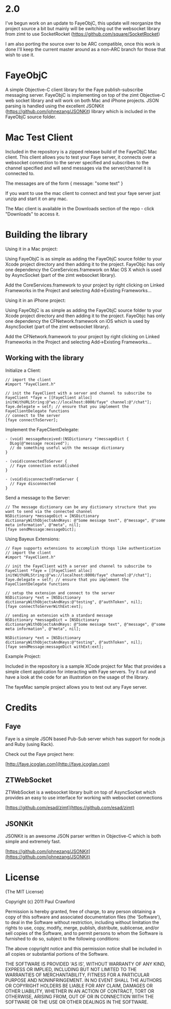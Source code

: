 # 2.0

I've begun work on an update to FayeObjC, this update will reorganize the project source a bit but mainly will be switching out the websocket library from zimt to use SocketRocket (https://github.com/square/SocketRocket)

I am also porting the source over to be ARC compatible, once this work is done I'll keep the current master around as a non-ARC branch for those that wish to use it.

# FayeObjC

A simple Objective-C client library for the Faye publish-subscribe messaging server. FayeObjC is implementing on top of the zimt Objective-C web socket library and will work on both Mac and iPhone projects. JSON parsing is handled using the excellent JSONKit (https://github.com/johnezang/JSONKit) library which is included in the FayeObjC source folder.

# Mac Test Client

Included in the repository is a zipped release build of the FayeObjC Mac client.  This client allows you to test your Faye server, it connects over a websocket connection to the server specified and subscribes to the channel specified and will send messages via the server/channel it is connected to.

The messages are of the form { message: "some text" }

If you want to use the mac client to connect and test your faye server just unzip and start it on any mac.

The Mac client is available in the Downloads section of the repo - click "Downloads" to access it.

# Building the library

Using it in a Mac project:

Using FayeObjC is as simple as adding the FayeObjC source folder to your Xcode project directory and then adding it to the project.  FayeObjc has only one dependency the CoreServices.framework on Mac OS X which is used by AsyncSocket (part of the zimt websocket library).  

Add the CoreServices.framework to your project by right clicking on Linked Frameworks in the Project and selecting Add->Existing Frameworks...


Using it in an iPhone project:

Using FayeObjC is as simple as adding the FayeObjC source folder to your Xcode project directory and then adding it to the project.  FayeObjc has only one dependency the CFNetwork.framework on iOS which is used by AsyncSocket (part of the zimt websocket library).

Add the CFNetwork.framework to your project by right clicking on Linked Frameworks in the Project and selecting Add->Existing Frameworks...

## Working with the library

Initialize a Client:

    // import the client
    #import "FayeClient.h"

    // init the FayeClient with a server and channel to subscribe to
    FayeClient *faye = [[FayeClient alloc] initWithURLString:@"ws://localhost:8000/faye" channel:@"/chat"];
    faye.delegate = self; // ensure that you implement the FayeClientDelegate functions
    // connect to the server
    [faye connectToServer];
  
Implement the FayeClientDelegate:
 
    - (void) messageReceived:(NSDictionary *)messageDict {
      DLog(@"message received");
      // do something useful with the message dictionary    
    }

    - (void)connectedToServer {
      // Faye connection established    
    }

    - (void)disconnectedFromServer {
      // Faye disconnected
    }

Send a message to the Server:
 
    // The message dictionary can be any dictionary structure that you want to send via the connected channel 
    NSDictionary *messageDict = [NSDictionary dictionaryWithObjectsAndKeys: @"Some message text", @"message", @"some meta information", @"meta", nil];
    [faye sendMessage:messageDict];

Using Bayeux Extensions:
 
    // Faye supports extensions to accomplish things like authentication  
    // import the client
    #import "FayeClient.h"

    // init the FayeClient with a server and channel to subscribe to
    FayeClient *faye = [[FayeClient alloc] initWithURLString:@"ws://localhost:8000/faye" channel:@"/chat"];
    faye.delegate = self; // ensure that you implement the FayeClientDelegate functions
  
    // setup the extension and connect to the server
    NSDictionary *ext = [NSDictionary dictionaryWithObjectsAndKeys:@"testing", @"authToken", nil];
    [faye connectToServerWithExt:ext];
        
    // sending an extension with a standard message
    NSDictionary *messageDict = [NSDictionary dictionaryWithObjectsAndKeys: @"Some message text", @"message", @"some meta information", @"meta", nil];
  
    NSDictionary *ext = [NSDictionary dictionaryWithObjectsAndKeys:@"testing", @"authToken", nil];
    [faye sendMessage:messageDict withExt:ext];


Example Project:

Included in the repository is a sample XCode project for Mac that provides a simple client application for interacting with Faye servers.  Try it out and have a look at the code for an illustration on the usage of the library.

The fayeMac sample project allows you to test out any Faye server.

# Credits

## Faye
Faye is a simple JSON based Pub-Sub server which has support for node.js and Ruby (using Rack).

Check out the Faye project here:

[http://faye.jcoglan.com](http://faye.jcoglan.com)

## ZTWebSocket
ZTWebSocket is a websocket library built on top of AsyncSocket which provides an easy to use interface for working with websocket connections

[https://github.com/esad/zimt](https://github.com/esad/zimt)

## JSONKit
JSONKit is an awesome JSON parser written in Objective-C which is both simple and extremely fast.

[https://github.com/johnezang/JSONKit](https://github.com/johnezang/JSONKit)

# License

(The MIT License)

Copyright (c) 2011 Paul Crawford

Permission is hereby granted, free of charge, to any person obtaining
a copy of this software and associated documentation files (the
'Software'), to deal in the Software without restriction, including
without limitation the rights to use, copy, modify, merge, publish,
distribute, sublicense, and/or sell copies of the Software, and to
permit persons to whom the Software is furnished to do so, subject to
the following conditions:

The above copyright notice and this permission notice shall be
included in all copies or substantial portions of the Software.

THE SOFTWARE IS PROVIDED 'AS IS', WITHOUT WARRANTY OF ANY KIND,
EXPRESS OR IMPLIED, INCLUDING BUT NOT LIMITED TO THE WARRANTIES OF
MERCHANTABILITY, FITNESS FOR A PARTICULAR PURPOSE AND NONINFRINGEMENT.
IN NO EVENT SHALL THE AUTHORS OR COPYRIGHT HOLDERS BE LIABLE FOR ANY
CLAIM, DAMAGES OR OTHER LIABILITY, WHETHER IN AN ACTION OF CONTRACT,
TORT OR OTHERWISE, ARISING FROM, OUT OF OR IN CONNECTION WITH THE
SOFTWARE OR THE USE OR OTHER DEALINGS IN THE SOFTWARE.
